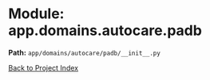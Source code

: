 # Module: app.domains.autocare.padb

**Path:** `app/domains/autocare/padb/__init__.py`

[Back to Project Index](../../../../../index.md)

